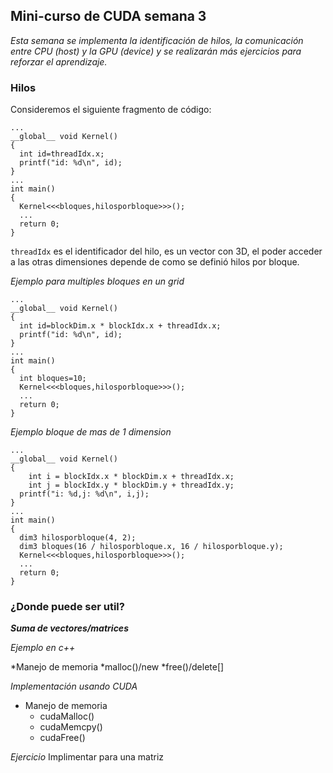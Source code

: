 ## Mini-curso de CUDA semana 3
*Esta semana se implementa la identificación de hilos, la comunicación entre CPU (host) y la GPU (device) y se realizarán más ejercicios para reforzar el aprendizaje.*

### Hilos

Consideremos el siguiente fragmento de código:
```
...
__global__ void Kernel()
{
  int id=threadIdx.x;
  printf("id: %d\n", id);
}
...
int main()
{
  Kernel<<<bloques,hilosporbloque>>>();
  ...
  return 0;
}
```
`threadIdx` es el identificador del hilo, es un vector con 3D, el poder acceder a las otras dimensiones depende de como se definió hilos por bloque.

*Ejemplo para multiples bloques en un grid*
```
...
__global__ void Kernel()
{
  int id=blockDim.x * blockIdx.x + threadIdx.x;
  printf("id: %d\n", id);
}
...
int main()
{
  int bloques=10;
  Kernel<<<bloques,hilosporbloque>>>();
  ...
  return 0;
}
```
*Ejemplo bloque de mas de 1 dimension*


```
...
__global__ void Kernel()
{
    int i = blockIdx.x * blockDim.x + threadIdx.x;
    int j = blockIdx.y * blockDim.y + threadIdx.y;
  printf("i: %d,j: %d\n", i,j);
}
...
int main()
{
  dim3 hilosporbloque(4, 2);
  dim3 bloques(16 / hilosporbloque.x, 16 / hilosporbloque.y);
  Kernel<<<bloques,hilosporbloque>>>();
  ...
  return 0;
}
```

### ¿Donde puede ser util?

***Suma de vectores/matrices***

*Ejemplo en c++*

*Manejo de memoria
  *malloc()/new
  *free()/delete[]

*Implementación usando CUDA*
 
 * Manejo de memoria
   * cudaMalloc()
   * cudaMemcpy()
   * cudaFree()

*Ejercicio*
Implimentar para una matriz



